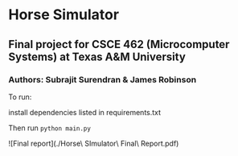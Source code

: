 # Horse Simulator

## Final project for CSCE 462 (Microcomputer Systems) at Texas A&M University

### Authors: Subrajit Surendran & James Robinson

To run:

install dependencies listed in requirements.txt

Then run ```python main.py```

![Final report](./Horse\ SImulator\ Final\ Report.pdf)
